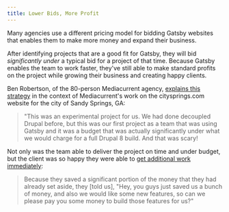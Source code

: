 ```yaml
---
title: Lower Bids, More Profit
---
```


Many agencies use a different pricing model for bidding Gatsby websites that enables them to make more money and expand their business.

After identifying projects that are a good fit for Gatsby, they will bid _significantly under_ a typical bid for a project of that time. Because Gatsby enables the team to work faster, they've still able to make standard profits on the project while growing their business and creating happy clients.

Ben Robertson, of the 80-person Mediacurrent agency, [explains this strategy](https://youtu.be/QiocnDGnKfs?t=1145) in the context of Mediacurrent's work on the citysprings.com website for the city of Sandy Springs, GA:

> "This was an experimental project for us. We had done decoupled Drupal before, but this was our first project as a team that was using Gatsby and it was a budget that was actually significantly under what we would charge for a full Drupal 8 build. And that was scary!

Not only was the team able to deliver the project on time and under budget, but the client was so happy they were able to [get additional work immediately](https://youtu.be/QiocnDGnKfs?t=1531):

> Because they saved a significant portion of the money that they had already set aside, they [told us], "Hey, you guys just saved us a bunch of money, and also we would like some new features, so can we please pay you some money to build those features for us?"
